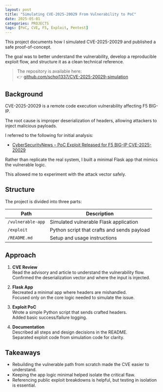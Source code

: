 ```yaml
---
layout: post
title: "Simulating CVE-2025-20029 From Vulnerability to PoC"
date: 2025-05-01
categories: PROJECTS
tags: [PoC, CVE, F5, Exploit, Pentest]
---
```


This project documents how I simulated CVE-2025-20029 and published a safe proof-of-concept.  

The goal was to better understand the vulnerability, develop a reproducible exploit flow, and structure it as a clean technical reference.

>The repository is available here:  
👉 [github.com/schoi1337/CVE-2025-20029-simulation](https://github.com/schoi1337/CVE-2025-20029-simulation)

## Background

CVE-2025-20029 is a remote code execution vulnerability affecting F5 BIG-IP.

The root cause is improper deserialization of headers, allowing attackers to inject malicious payloads.  

I referred to the following for initial analysis:  
- [CyberSecurityNews – PoC Exploit Released for F5 BIG-IP CVE-2025-20029](https://cybersecuritynews.com/poc-exploit-released-for-f5-big-ip-cve-2025-20029/)

Rather than replicate the real system, I built a minimal Flask app that mimics the vulnerable logic.  

This allowed me to experiment with the attack vector safely.

## Structure

The project is divided into three parts:

| Path              | Description                                 |
|-------------------|---------------------------------------------|
| `/vulnerable-app` | Simulated vulnerable Flask application       |
| `/exploit`        | Python script that crafts and sends payload |
| `/README.md`      | Setup and usage instructions                |

## Approach

1. **CVE Review**  
   Read the advisory and article to understand the vulnerability flow.  
   Confirmed the deserialization vector and where the input is injected.

2. **Flask App**  
   Recreated a minimal app where headers are mishandled.  
   Focused only on the core logic needed to simulate the issue.

3. **Exploit PoC**  
   Wrote a simple Python script that sends crafted headers.  
   Added basic success/failure logging.

4. **Documentation**  
   Described all steps and design decisions in the README.  
   Separated exploit code from simulation code for clarity.

## Takeaways

- Rebuilding the vulnerable path from scratch made the CVE easier to understand.
- Keeping the app logic minimal helped isolate the critical flaw.
- Referencing public exploit breakdowns is helpful, but testing in isolation is essential.